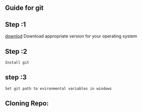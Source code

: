 ## Guide for git

## Step :1
[downlod](https://git-scm.com/downloads)
    Download appropriate version for your operating system

## Step :2
    Install git 

## step :3
    Set git path to evironmental variables in windows

## Cloning Repo:
